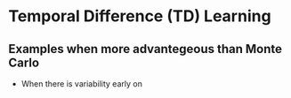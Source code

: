 
# Temporal Difference (TD) Learning

## Examples when more advantegeous than Monte Carlo

* When there is variability early on

